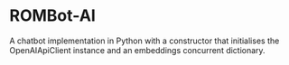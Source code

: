 # ROMBot-AI
A chatbot implementation in Python with a constructor that initialises the OpenAIApiClient instance and an embeddings concurrent dictionary.

